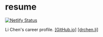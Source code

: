 # resume

[![Netlify Status](https://api.netlify.com/api/v1/badges/33f4f321-579a-4099-a4ce-22ff9846cf4b/deploy-status)](https://app.netlify.com/sites/transcendent-longma-d9820d/deploys)

Li Chen's career profile. [[GitHub.io]](https://li-ch.github.io/resume) [[drchen.li]](https://drchen.li/)
